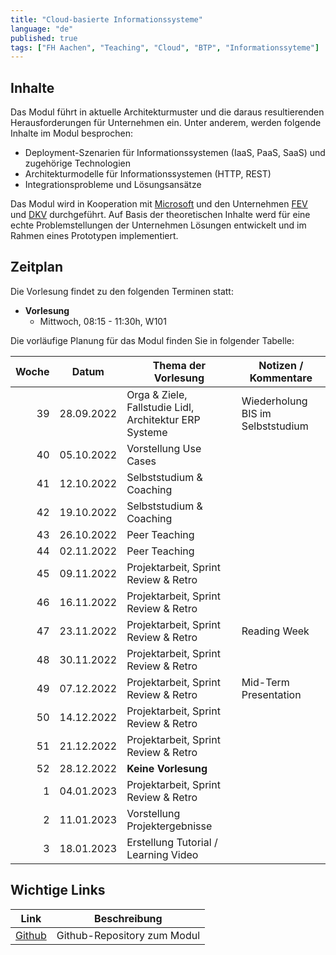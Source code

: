```yaml
---
title: "Cloud-basierte Informationssysteme"
language: "de"
published: true
tags: ["FH Aachen", "Teaching", "Cloud", "BTP", "Informationssyteme"]
---
```


## Inhalte

Das Modul führt in aktuelle Architekturmuster und die daraus resultierenden
Herausforderungen für Unternehmen ein. Unter anderem, werden folgende
Inhalte im Modul besprochen:

- Deployment-Szenarien für Informationssystemen (IaaS, PaaS, SaaS) und
  zugehörige Technologien
- Architekturmodelle für Informationssystemen (HTTP, REST)
- Integrationsprobleme und Lösungsansätze

Das Modul wird in Kooperation mit [Microsoft](https://microsoft.com)
und den Unternehmen [FEV](https://www.fev.com) und [DKV](https://www.dkv-mobility.com) durchgeführt.
Auf Basis der theoretischen Inhalte werd für eine echte Problemstellungen der Unternehmen Lösungen
entwickelt und im Rahmen eines Prototypen implementiert.

## Zeitplan

Die Vorlesung findet zu den folgenden Terminen statt:

- **Vorlesung**
  - Mittwoch, 08:15 - 11:30h, W101

Die vorläufige Planung für das Modul finden Sie in folgender Tabelle:

| Woche | Datum      | Thema der Vorlesung                                    | Notizen / Kommentare              |
| ----: | ---------- | ------------------------------------------------------ | --------------------------------- |
|    39 | 28.09.2022 | Orga & Ziele, Fallstudie Lidl, Architektur ERP Systeme | Wiederholung BIS im Selbststudium |
|    40 | 05.10.2022 | Vorstellung Use Cases                                  |
|    41 | 12.10.2022 | Selbststudium & Coaching                               |
|    42 | 19.10.2022 | Selbststudium & Coaching                               |
|    43 | 26.10.2022 | Peer Teaching                                          |
|    44 | 02.11.2022 | Peer Teaching                                          |
|    45 | 09.11.2022 | Projektarbeit, Sprint Review & Retro                   |
|    46 | 16.11.2022 | Projektarbeit, Sprint Review & Retro                   |
|    47 | 23.11.2022 | Projektarbeit, Sprint Review & Retro                   | Reading Week                      |
|    48 | 30.11.2022 | Projektarbeit, Sprint Review & Retro                   |
|    49 | 07.12.2022 | Projektarbeit, Sprint Review & Retro                   | Mid-Term Presentation             |
|    50 | 14.12.2022 | Projektarbeit, Sprint Review & Retro                   |
|    51 | 21.12.2022 | Projektarbeit, Sprint Review & Retro                   |
|    52 | 28.12.2022 | **Keine Vorlesung**                                    |
|     1 | 04.01.2023 | Projektarbeit, Sprint Review & Retro                   |
|     2 | 11.01.2023 | Vorstellung Projektergebnisse                          |
|     3 | 18.01.2023 | Erstellung Tutorial / Learning Video                   |

## Wichtige Links

| Link                                                  | Beschreibung                |
| ----------------------------------------------------- | --------------------------- |
| [Github](https://github.com/ceedee666/cloud_based_is) | Github-Repository zum Modul |
